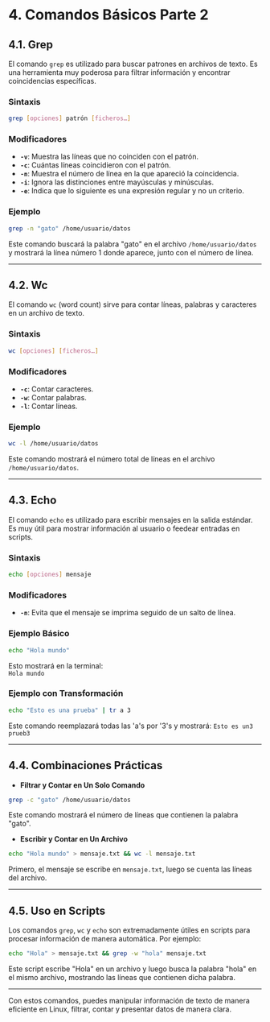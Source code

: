 # **4. Comandos Básicos Parte 2**

## **4.1. Grep**
El comando `grep` es utilizado para buscar patrones en archivos de texto. Es una herramienta muy poderosa para filtrar información y encontrar coincidencias específicas.

### **Sintaxis**
```bash
grep [opciones] patrón [ficheros…]
```

### **Modificadores**
- **`-v`**: Muestra las líneas que no coinciden con el patrón.
- **`-c`**: Cuántas líneas coincidieron con el patrón.
- **`-n`**: Muestra el número de línea en la que apareció la coincidencia.
- **`-i`**: Ignora las distinciones entre mayúsculas y minúsculas.
- **`-e`**: Indica que lo siguiente es una expresión regular y no un criterio.

### **Ejemplo**
```bash
grep -n "gato" /home/usuario/datos
```
Este comando buscará la palabra "gato" en el archivo `/home/usuario/datos` y mostrará la línea número 1 donde aparece, junto con el número de línea.

---

## **4.2. Wc**
El comando `wc` (word count) sirve para contar líneas, palabras y caracteres en un archivo de texto.

### **Sintaxis**
```bash
wc [opciones] [ficheros…]
```

### **Modificadores**
- **`-c`**: Contar caracteres.
- **`-w`**: Contar palabras.
- **`-l`**: Contar líneas.

### **Ejemplo**
```bash
wc -l /home/usuario/datos
```
Este comando mostrará el número total de líneas en el archivo `/home/usuario/datos`.

---

## **4.3. Echo**
El comando `echo` es utilizado para escribir mensajes en la salida estándar. Es muy útil para mostrar información al usuario o feedear entradas en scripts.

### **Sintaxis**
```bash
echo [opciones] mensaje
```

### **Modificadores**
- **`-n`**: Evita que el mensaje se imprima seguido de un salto de línea.

### **Ejemplo Básico**
```bash
echo "Hola mundo"
```
Esto mostrará en la terminal:  
`Hola mundo`

### **Ejemplo con Transformación**
```bash
echo "Esto es una prueba" | tr a 3
```
Este comando reemplazará todas las 'a's por '3's y mostrará:
`Esto es un3 prueb3`

---

## **4.4. Combinaciones Prácticas**
- **Filtrar y Contar en Un Solo Comando**
```bash
grep -c "gato" /home/usuario/datos
```
Este comando mostrará el número de líneas que contienen la palabra "gato".

- **Escribir y Contar en Un Archivo**
```bash
echo "Hola mundo" > mensaje.txt && wc -l mensaje.txt
```
Primero, el mensaje se escribe en `mensaje.txt`, luego se cuenta las líneas del archivo.

---

## **4.5. Uso en Scripts**
Los comandos `grep`, `wc` y `echo` son extremadamente útiles en scripts para procesar información de manera automática. Por ejemplo:
```bash
echo "Hola" > mensaje.txt && grep -w "hola" mensaje.txt
```
Este script escribe "Hola" en un archivo y luego busca la palabra "hola" en el mismo archivo, mostrando las líneas que contienen dicha palabra.

---

Con estos comandos, puedes manipular información de texto de manera eficiente en Linux, filtrar, contar y presentar datos de manera clara.